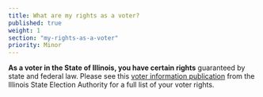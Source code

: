```yaml
---
title: What are my rights as a voter?
published: true
weight: 1
section: "my-rights-as-a-voter"
priority: Minor
---
```

**As a voter in the State of Illinois, you have certain rights** guaranteed by state and federal law. Please see this [voter information publication](http://www.elections.state.il.us/downloads/votinginformation/pdf/illinois_voter_information.pdf) from the Illinois State Election Authority for a full list of your voter rights.  
